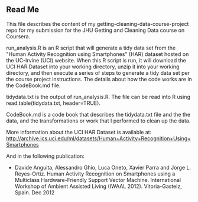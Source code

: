 ## Read Me
This file describes the content of my getting-cleaning-data-course-project repo for my submission for the JHU Getting and Cleaning Data course on Coursera.

run_analysis.R is an R script that will generate a tidy data set from the "Human Activity Recognition using Smartphones" (HAR) dataset hosted on the UC-Irvine (UCI) website. When this R script is run, it will download the UCI HAR Dataset into your working directory, unzip it into your working directory, and then execute a series of steps to generate a tidy data set per the course project instructions. The details about how the code works are in the CodeBook.md file. 

tidydata.txt is the output of run_analysis.R. The file can be read into R using read.table(tidydata.txt, header=TRUE).

CodeBook.md is a code book that describes the tidydata.txt file and the the data, and the transformations or work that I performed to clean up the data.

More information about the UCI HAR Dataset is available at:
http://archive.ics.uci.edu/ml/datasets/Human+Activity+Recognition+Using+Smartphones

And in the following publication:

* Davide Anguita, Alessandro Ghio, Luca Oneto, Xavier Parra and Jorge L. Reyes-Ortiz. Human Activity Recognition on Smartphones using a Multiclass Hardware-Friendly Support Vector Machine. International Workshop of Ambient Assisted Living (IWAAL 2012). Vitoria-Gasteiz, Spain. Dec 2012


